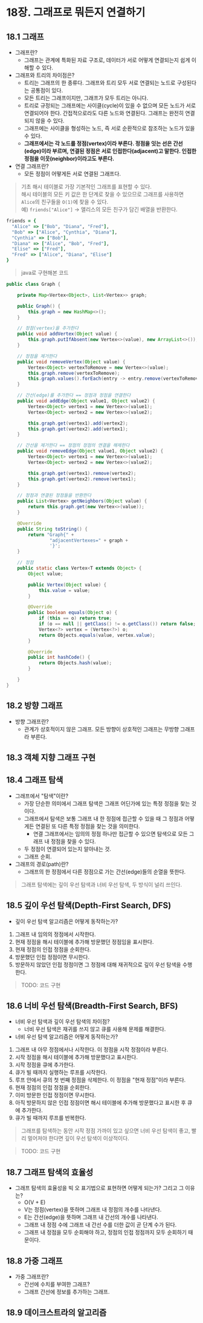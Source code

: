 # 18장. 그래프로 뭐든지 연결하기

## 18.1 그래프

- 그래프란?
  - 그래프는 관계에 특화된 자료 구조로, 데이터가 서로 어떻게 연결되는지 쉽게 이해할 수 있다.
- 그래프와 트리의 차이점은?
  - 트리는 그래프의 한 종류다. 그래프와 트리 모두 서로 연결되는 노드로 구성된다는 공통점이 있다.
  - 모든 트리는 그래프이지만, 그래프가 모두 트리는 아니다.
  - 트리로 규정되는 그래프에는 사이클(cycle)이 있을 수 없으며 모든 노드가 서로 연결되어야 한다. 간접적으로라도 다른 노드와 연결된다. 그래프는 완전히 연결되지 않을 수 있다.
  - 그래프에는 사이클을 형성하는 노드, 즉 서로 순환적으로 참조하는 노드가 있을 수 있다.
  - **그래프에서는 각 노드를 정점(vertex)이라 부른다. 정점을 잇는 선은 간선(edge)이라 부르며, 연결된 정점은 서로 인접한다(adjacent)고 말한다. 인접한 정점을 이웃(neighbor)이라고도 부른다.**
- 연결 그래프란?
  - 모든 정점이 어떻게든 서로 연결된 그래프다.

> 기초 해시 테이블로 가장 기본적인 그래프를 표현할 수 있다. <br>
> 해시 테이블의 모든 키 값은 한 단계로 찾을 수 있으므로 그래프를 사용하면 `Alice`의 친구들을 `O(1)`에 찾을 수 있다. <br>
> 예) `friends["Alice"]` -> 앨리스의 모든 친구가 담긴 배열을 반환한다.

```ruby
friends = {
  "Alice" => ["Bob", "Diana", "Fred"],
  "Bob" => ["Alice", "Cynthia", "Diana"],
  "Cynthia" => ["Bob"],
  "Diana" => ["Alice", "Bob", "Fred"],
  "Elise" => ["Fred"],
  "Fred" => ["Alice", "Diana", "Elise"]
}
```

> java로 구현해본 코드

```java
public class Graph {

    private Map<Vertex<Object>, List<Vertex>> graph;

    public Graph() {
        this.graph = new HashMap<>();
    }

    // 정점(vertex)을 추가한다
    public void addVertex(Object value) {
        this.graph.putIfAbsent(new Vertex<>(value), new ArrayList<>());
    }

    // 정점을 제거한다
    public void removeVertex(Object value) {
        Vertex<Object> vertexToRemove = new Vertex<>(value);
        this.graph.remove(vertexToRemove);
        this.graph.values().forEach(entry -> entry.remove(vertexToRemove));
    }

    // 간선(edge)를 추가한다 == 정점과 정점을 연결한다
    public void addEdge(Object value1, Object value2) {
        Vertex<Object> vertex1 = new Vertex<>(value1);
        Vertex<Object> vertex2 = new Vertex<>(value2);

        this.graph.get(vertex1).add(vertex2);
        this.graph.get(vertex2).add(vertex1);
    }

    // 간선을 제거한다 == 정점의 정점의 연결을 해제한다
    public void removeEdge(Object value1, Object value2) {
        Vertex<Object> vertex1 = new Vertex<>(value1);
        Vertex<Object> vertex2 = new Vertex<>(value2);

        this.graph.get(vertex1).remove(vertex2);
        this.graph.get(vertex2).remove(vertex1);
    }

    // 정점과 연결된 정점들을 반환한다
    public List<Vertex> getNeighbors(Object value) {
        return this.graph.get(new Vertex<>(value));
    }

    @Override
    public String toString() {
        return "Graph{" +
                "adjacentVertexes=" + graph +
                '}';
    }

    // 정점
    public static class Vertex<T extends Object> {
        Object value;

        public Vertex(Object value) {
            this.value = value;
        }

        @Override
        public boolean equals(Object o) {
            if (this == o) return true;
            if (o == null || getClass() != o.getClass()) return false;
            Vertex<?> vertex = (Vertex<?>) o;
            return Objects.equals(value, vertex.value);
        }

        @Override
        public int hashCode() {
            return Objects.hash(value);
        }

    }
}
```

## 18.2 방향 그래프

- 방향 그래프란?
  - 관계가 상호적이지 않은 그래프. 모든 방향이 상호적인 그래프는 무방향 그래프라 부른다.

## 18.3 객체 지향 그래프 구현

## 18.4 그래프 탐색

- 그래프에서 "탐색"이란?
  - 가장 단순한 의미에서 그래프 탐색은 그래프 어딘가에 있는 특정 정점을 찾는 것이다.
  - 그래프에서 탐색은 보통 그래프 내 한 정점에 접근할 수 있을 때 그 정점과 어떻게든 연결된 또 다른 특정 정점을 찾는 것을 의미한다.
    - 연결 그래프에서는 임의의 정점 하나만 접근할 수 있으면 탐색으로 모든 그래프 내 정점을 찾을 수 있다.
  - 두 정점이 연결되어 있는지 알아내는 것.
  - 그래프 순회.
- 그래프의 경로(path)란?
  - 그래프의 한 정점에서 다른 정점으로 가는 간선(edge)들의 순열을 뜻한다.

> 그래프 탐색에는 깊이 우선 탐색과 너비 우선 탐색, 두 방식이 널리 쓰인다.

## 18.5 깊이 우선 탐색(Depth-First Search, DFS)

- 깊이 우선 탐색 알고리즘은 어떻게 동작하는가?

1. 그래프 내 임의의 정점에서 시작한다.
2. 현재 정점을 해시 테이블에 추가해 방문했던 정점임을 표시한다.
3. 현재 정점의 인접 정점을 순회한다.
4. 방문했던 인접 정점이면 무시한다.
5. 방문하지 않았던 인접 정점이면 그 정점에 대해 재귀적으로 깊이 우선 탐색을 수행한다.

> TODO: 코드 구현

## 18.6 너비 우선 탐색(Breadth-First Search, BFS)

- 너비 우선 탐색과 깊이 우선 탐색의 차이점?
  - 너비 우선 탐색은 재귀를 쓰지 않고 큐를 사용해 문제를 해결한다.
- 너비 우선 탐색 알고리즘은 어떻게 동작하는가?

1. 그래프 내 아무 정점에서나 시작한다. 이 정점을 시작 정점이라 부른다.
2. 시작 정점을 해시 테이블에 추가해 방문했다고 표시한다.
3. 시작 정점을 큐에 추가한다.
4. 큐가 빌 때까지 실행하는 루프를 시작한다.
5. 루프 안에서 큐의 첫 번째 정점을 삭제한다. 이 정점을 "현재 정점"이라 부른다.
6. 현재 정점의 인접 정점을 순회한다.
7. 이미 방문한 인접 정점이면 무시한다.
8. 아직 방문하지 않은 인접 정점이면 해시 테이블에 추가해 방문했다고 표시한 후 큐에 추가한다.
9. 큐가 빌 때까지 루프를 반복한다.

> 그래프를 탐색하는 동안 시작 정점 가까이 있고 싶으면 너비 우선 탐색이 좋고, 빨리 멀어져야 한다면 깊이 우선 탐색이 이상적이다.

> TODO: 코드 구현

## 18.7 그래프 탐색의 효율성

- 그래프 탐색의 효율성을 빅 오 표기법으로 표현하면 어떻게 되는가? 그리고 그 이유는?
  - O(V + E)
  - V는 정점(vertex)을 뜻하며 그래프 내 정점의 개수를 나타낸다.
  - E는 간선(edge)을 뜻하며 그래프 내 간선의 개수를 나타낸다.
  - 그래프 내 정점 수에 그래프 내 간선 수를 더한 값이 곧 단계 수가 된다.
  - 그래프 내 정점을 모두 순회해야 하고, 정점의 인접 정점까지 모두 순회하기 때문이다.

## 18.8 가중 그래프

- 가중 그래프란?
  - 간선에 수치를 부여한 그래프?
  - 그래프 간선에 정보를 추가하는 그래프.

## 18.9 데이크스트라의 알고리즘
